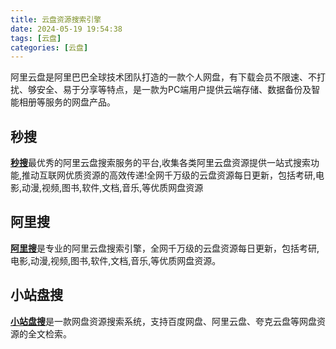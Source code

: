 ```yaml
---
title: 云盘资源搜索引擎
date: 2024-05-19 19:54:38
tags: [云盘]
categories: [云盘]
---
```

阿里云盘是阿里巴巴全球技术团队打造的一款个人网盘，有下载会员不限速、不打扰、够安全、易于分享等特点，是一款为PC端用户提供云端存储、数据备份及智能相册等服务的网盘产品。

## 秒搜
[**秒搜**](https://miaosou.fun)最优秀的阿里云盘搜索服务的平台,收集各类阿里云盘资源提供一站式搜索功能,推动互联网优质资源的高效传递!全网千万级的云盘资源每日更新，包括考研,电影,动漫,视频,图书,软件,文档,音乐,等优质网盘资源

## 阿里搜
[**阿里搜**](https://aliso.cc)是专业的阿里云盘搜索引擎，全网千万级的云盘资源每日更新，包括考研,电影,动漫,视频,图书,软件,文档,音乐,等优质网盘资源。

## 小站盘搜
[**小站盘搜**](https://www.xzso.net)是一款网盘资源搜索系统，支持百度网盘、阿里云盘、夸克云盘等网盘资源的全文检索。